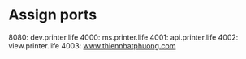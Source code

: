 
#  Assign ports

8080:	dev.printer.life
4000:	ms.printer.life
4001:	api.printer.life
4002:	view.printer.life
4003:	www.thiennhatphuong.com
